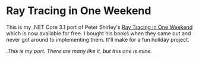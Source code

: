 # Ray Tracing in One Weekend

This is my .NET Core 3.1 port of Peter Shirley's [Ray Tracing in One Weekend](https://raytracing.github.io/) which is now available for free. I bought his books when they came out and never got around to implementing them. It'll make for a fun holiday project.

_.This is my port. There are many like it, but this one is mine._
